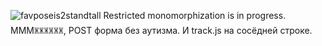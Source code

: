 ![favposeis2standtall](https://user-images.githubusercontent.com/90988117/138847337-c3a242a3-303e-4c76-a2b9-0929a61a7510.jpg)
Restricted monomorphization is in progress.
МММ🝏🝏🝏🝏🝏🝏, POST форма без аутизма. И track.js на сосёдней строке.
